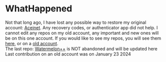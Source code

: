 # WhatHappened
Not that long ago, I have lost any possible way to restore my original account: [Aceinet](https://github.com/Aceinet). Any recovery codes, or authenticator app did not help. I cannot edit any repos on my old account, any important and new ones will be on this one account.
If you would like to see my repos, you will see them [here](https://github.com/aceinetx), or on a [old account](https://github.com/Aceinet).
<br>The last repo: [Watermelon++](https://github.com/Aceinet/Watermelon-) is NOT abandoned and will be updated here<br>
Last contribution on an old account was on January 23 2024
